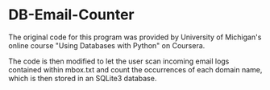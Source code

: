 # DB-Email-Counter

The original code for this program was provided 
by University of Michigan's online course
"Using Databases with Python" on Coursera.

The code is then modified to let the user
scan incoming email logs contained within mbox.txt
and count the occurrences of each domain name,
which is then stored in an SQLite3 database.
